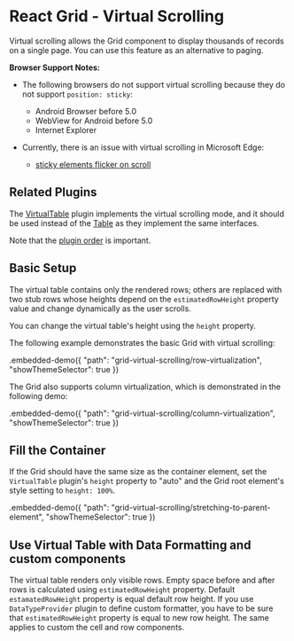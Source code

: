 # React Grid - Virtual Scrolling

Virtual scrolling allows the Grid component to display thousands of records on a single page. You can use this feature as an alternative to paging.

**Browser Support Notes:**

- The following browsers do not support virtual scrolling because they do not support `position: sticky`:
  - Android Browser before 5.0
  - WebView for Android before 5.0
  - Internet Explorer

- Currently, there is an issue with virtual scrolling in Microsoft Edge:
  - [sticky elements flicker on scroll](https://developer.microsoft.com/en-us/microsoft-edge/platform/issues/18769340/)

## Related Plugins

The [VirtualTable](../reference/virtual-table.md) plugin implements the virtual scrolling mode, and it should be used instead of the [Table](../reference/table.md) as they implement the same interfaces.

Note that the [plugin order](./plugin-overview.md#plugin-order) is important.

## Basic Setup

The virtual table contains only the rendered rows; others are replaced with two stub rows whose heights depend on the `estimatedRowHeight` property value and change dynamically as the user scrolls.

You can change the virtual table's height using the `height` property.

The following example demonstrates the basic Grid with virtual scrolling:

.embedded-demo({ "path": "grid-virtual-scrolling/row-virtualization", "showThemeSelector": true })

The Grid also supports column virtualization, which is demonstrated in the following demo:

.embedded-demo({ "path": "grid-virtual-scrolling/column-virtualization", "showThemeSelector": true })

## Fill the Container

If the Grid should have the same size as the container element, set the `VirtualTable` plugin's `height` property to "auto" and the Grid root element's style setting to `height: 100%`.

.embedded-demo({ "path": "grid-virtual-scrolling/stretching-to-parent-element", "showThemeSelector": true })

## Use Virtual Table with Data Formatting and custom components

The virtual table renders only visible rows. Empty space before and after rows is calculated using `estimatedRowHeight` property. Default `estamatedRowHeight` property is equal default row height. If you use `DataTypeProvider` plugin to define custom formatter, you have to be sure that `estimatedRowHeight` property is equal to new row height. The same applies to custom the cell and row components.
